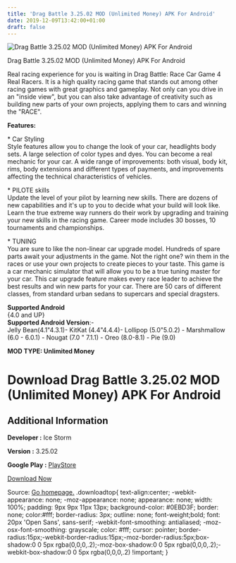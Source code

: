 ```yaml
---
title: 'Drag Battle 3.25.02 MOD (Unlimited Money) APK For Android'
date: 2019-12-09T13:42:00+01:00
draft: false
---
```


![Drag Battle 3.25.02 MOD (Unlimited Money) APK For Android](https://i2.wp.com/apkhome.net/wp-content/uploads/2019/11/Drag-Battle-1.png "Drag Battle 3.25.02 MOD (Unlimited Money) APK For Android")

  

Drag Battle 3.25.02 MOD (Unlimited Money) APK For Android

Real racing experience for you is waiting in Drag Battle: Race Car Game 4 Real Racers. It is a high quality racing game that stands out among other racing games with great graphics and gameplay. Not only can you drive in an "inside view", but you can also take advantage of creativity such as building new parts of your own projects, applying them to cars and winning the "RACE".

**Features:**

\* Car Styling  
Style features allow you to change the look of your car, headlights body sets. A large selection of color types and dyes. You can become a real mechanic for your car. A wide range of improvements: both visual, body kit, rims, body extensions and different types of payments, and improvements affecting the technical characteristics of vehicles.

\* PILOTE skills  
Update the level of your pilot by learning new skills. There are dozens of new capabilities and it's up to you to decide what your build will look like. Learn the true extreme way runners do their work by upgrading and training your new skills in the racing game. Career mode includes 30 bosses, 10 tournaments and championships.

\* TUNING  
You are sure to like the non-linear car upgrade model. Hundreds of spare parts await your adjustments in the game. Not the right one? win them in the races or use your own projects to create pieces to your taste. This game is a car mechanic simulator that will allow you to be a true tuning master for your car. This car upgrade feature makes every race leader to achieve the best results and win new parts for your car. There are 50 cars of different classes, from standard urban sedans to supercars and special dragsters.

**Supported Android**  
{4.0 and UP}  
**Supported Android Version**:-  
Jelly Bean(4.1"4.3.1)- KitKat (4.4"4.4.4)- Lollipop (5.0"5.0.2) - Marshmallow (6.0 - 6.0.1) - Nougat (7.0 " 7.1.1) - Oreo (8.0-8.1) - Pie (9.0)

**MOD TYPE: Unlimited Money**

Download Drag Battle 3.25.02 MOD (Unlimited Money) APK For Android
==================================================================

Additional Information
----------------------

**Developer :** Ice Storm

**Version :** 3.25.02

**Google Play :** [PlayStore](https://play.google.com/store/apps/details?id=com.IceStorm.DragBattle)

  

[Download Now](https://store4app.co/post/drag-battle-3-25-02-mod-unlimited-money-apk-for-android_1574880053)

  
Source: [Go homepage.](https://store4app.co/post/drag-battle-3-25-02-mod-unlimited-money-apk-for-android_1574880053) .downloadtop{ text-align:center; -webkit-appearance: none; -moz-appearance: none; appearance: none; width: 100%; padding: 9px 9px 11px 13px; background-color: #0EBD3F; border: none; color:#fff; border-radius: 3px; outline: none; font-weight;bold; font: 20px 'Open Sans', sans-serif; -webkit-font-smoothing: antialiased; -moz-osx-font-smoothing: grayscale; color: #fff; cursor: pointer; border-radius:15px;-webkit-border-radius:15px;-moz-border-radius:5px;box-shadow:0 0 5px rgba(0,0,0,.2);-moz-box-shadow:0 0 5px rgba(0,0,0,.2);-webkit-box-shadow:0 0 5px rgba(0,0,0,.2) !important; }